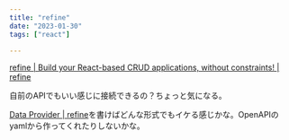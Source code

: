 ```yaml
---
title: "refine"
date: "2023-01-30"
tags: ["react"]

---
```


[refine | Build your React-based CRUD applications, without constraints! | refine](https://refine.dev/)

自前のAPIでもいい感じに接続できるの？ちょっと気になる。

[Data Provider | refine](https://refine.dev/docs/api-reference/core/providers/data-provider/)を書けばどんな形式でもイケる感じかな。OpenAPIのyamlから作ってくれたりしないかな。

